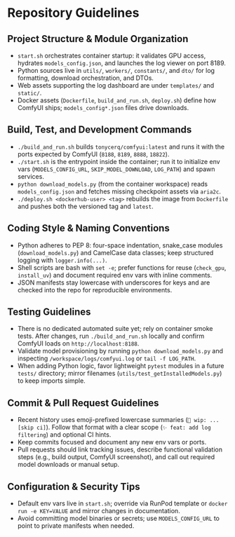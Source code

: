 # Repository Guidelines

## Project Structure & Module Organization
- `start.sh` orchestrates container startup: it validates GPU access, hydrates `models_config.json`, and launches the log viewer on port 8189.
- Python sources live in `utils/`, `workers/`, `constants/`, and `dto/` for log formatting, download orchestration, and DTOs.
- Web assets supporting the log dashboard are under `templates/` and `static/`.
- Docker assets (`Dockerfile`, `build_and_run.sh`, `deploy.sh`) define how ComfyUI ships; `models_config*.json` files drive downloads.

## Build, Test, and Development Commands
- `./build_and_run.sh` builds `tonycerq/comfyui:latest` and runs it with the ports expected by ComfyUI (`8188`, `8189`, `8888`, `18822`).
- `./start.sh` is the entrypoint inside the container; run it to initialize env vars (`MODELS_CONFIG_URL`, `SKIP_MODEL_DOWNLOAD`, `LOG_PATH`) and spawn services.
- `python download_models.py` (from the container workspace) reads `models_config.json` and fetches missing checkpoint assets via `aria2c`.
- `./deploy.sh <dockerhub-user> <tag>` rebuilds the image from `Dockerfile` and pushes both the versioned tag and `latest`.

## Coding Style & Naming Conventions
- Python adheres to PEP 8: four-space indentation, snake_case modules (`download_models.py`) and CamelCase data classes; keep structured logging with `logger.info(...)`.
- Shell scripts are bash with `set -e`; prefer functions for reuse (`check_gpu`, `install_uv`) and document required env vars with inline comments.
- JSON manifests stay lowercase with underscores for keys and are checked into the repo for reproducible environments.

## Testing Guidelines
- There is no dedicated automated suite yet; rely on container smoke tests. After changes, run `./build_and_run.sh` locally and confirm ComfyUI loads on `http://localhost:8188`.
- Validate model provisioning by running `python download_models.py` and inspecting `/workspace/logs/comfyui.log` or `tail -f LOG_PATH`.
- When adding Python logic, favor lightweight `pytest` modules in a future `tests/` directory; mirror filenames (`utils/test_getInstalledModels.py`) to keep imports simple.

## Commit & Pull Request Guidelines
- Recent history uses emoji-prefixed lowercase summaries (`🚧 wip: ... [skip ci]`). Follow that format with a clear scope (`✨ feat: add log filtering`) and optional CI hints.
- Keep commits focused and document any new env vars or ports.
- Pull requests should link tracking issues, describe functional validation steps (e.g., build output, ComfyUI screenshot), and call out required model downloads or manual setup.

## Configuration & Security Tips
- Default env vars live in `start.sh`; override via RunPod template or `docker run -e KEY=VALUE` and mirror changes in documentation.
- Avoid committing model binaries or secrets; use `MODELS_CONFIG_URL` to point to private manifests when needed.
